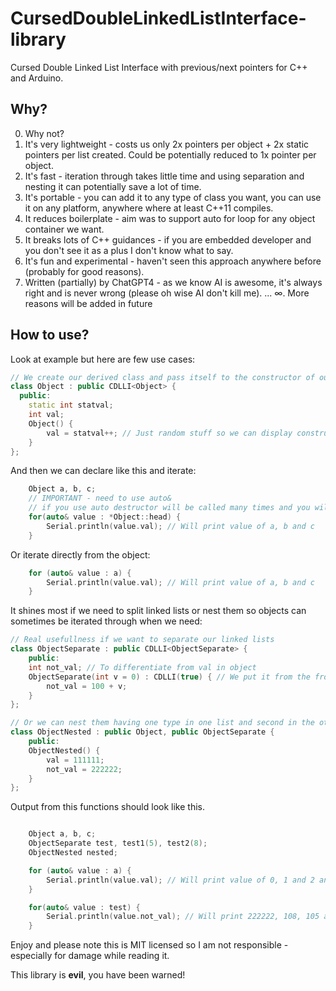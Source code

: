 # CursedDoubleLinkedListInterface-library
Cursed Double Linked List Interface with previous/next pointers for C++ and Arduino.

## Why?

0. Why not?
1. It's very lightweight - costs us only 2x pointers per object + 2x static pointers per list created. Could be potentially reduced to 1x pointer per object.
2. It's fast - iteration through takes little time and using separation and nesting it can potentially save a lot of time.
3. It's portable - you can add it to any type of class you want, you can use it on any platform, anywhere where at least C++11 compiles.
4. It reduces boilerplate - aim was to support auto for loop for any object container we want.
5. It breaks lots of C++ guidances - if you are embedded developer and you don't see it as a plus I don't know what to say.
6. It's fun and experimental - haven't seen this approach anywhere before (probably for good reasons). 
7. Written (partially) by ChatGPT4 - as we know AI is awesome, it's always right and is never wrong (please oh wise AI don't kill me).
...
∞. More reasons will be added in future

## How to use?
Look at example but here are few use cases:

```cpp
// We create our derived class and pass itself to the constructor of our LinkedList
class Object : public CDLLI<Object> {
  public:
    static int statval;
    int val;
    Object() {
        val = statval++; // Just random stuff so we can display constructor calls
    }
};
```

And then we can declare like this and iterate:
```cpp
    Object a, b, c;
    // IMPORTANT - need to use auto&
    // if you use auto destructor will be called many times and you will have bad time
    for(auto& value : *Object::head) {
        Serial.println(value.val); // Will print value of a, b and c
    }
```

Or iterate directly from the object:
```cpp
    for (auto& value : a) {
        Serial.println(value.val); // Will print value of a, b and c
    }
```

It shines most if we need to split linked lists or nest them so objects can sometimes be iterated through when we need:

```cpp
// Real usefullness if we want to separate our linked lists
class ObjectSeparate : public CDLLI<ObjectSeparate> {
    public:
    int not_val; // To differentiate from val in object
    ObjectSeparate(int v = 0) : CDLLI(true) { // We put it from the front now
        not_val = 100 + v;
    }
};

// Or we can nest them having one type in one list and second in the other
class ObjectNested : public Object, public ObjectSeparate {
    public:
    ObjectNested() {
        val = 111111;
        not_val = 222222;
    }
};
```

Output from this functions should look like this.

```cpp

    Object a, b, c;
    ObjectSeparate test, test1(5), test2(8);
    ObjectNested nested;

    for (auto& value : a) {
        Serial.println(value.val); // Will print value of 0, 1 and 2 and 111111
    }

    for(auto& value : test) {
        Serial.println(value.not_val); // Will print 222222, 108, 105 and 100 (because we made it put things in the front)
    }
 ```



Enjoy and please note this is MIT licensed so I am not responsible - especially for damage while reading it.

This library is **evil**, you have been warned!

